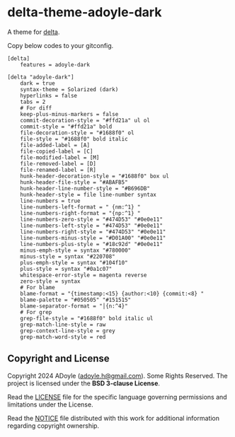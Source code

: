 # delta-theme-adoyle-dark

A theme for [delta](https://github.com/dandavison/delta).

Copy below codes to your gitconfig.

```gitconfig
[delta]
    features = adoyle-dark

[delta "adoyle-dark"]
    dark = true
    syntax-theme = Solarized (dark)
    hyperlinks = false
    tabs = 2
    # For diff
    keep-plus-minus-markers = false
    commit-decoration-style = "#ffd21a" ul ol
    commit-style = "#ffd21a" bold
    file-decoration-style = "#1688f0" ol
    file-style = "#1688f0" bold italic
    file-added-label = [A]
    file-copied-label = [C]
    file-modified-label = [M]
    file-removed-label = [D]
    file-renamed-label = [R]
    hunk-header-decoration-style = "#1688f0" box ul
    hunk-header-file-style = "#ABAFB5"
    hunk-header-line-number-style = "#B696DB"
    hunk-header-style = file line-number syntax
    line-numbers = true
    line-numbers-left-format = " {nm:^1} "
    line-numbers-right-format = "{np:^1} "
    line-numbers-zero-style = "#474D53" "#0e0e11"
    line-numbers-left-style = "#474D53" "#0e0e11"
    line-numbers-right-style = "#474D53" "#0e0e11"
    line-numbers-minus-style = "#D01A00" "#0e0e11"
    line-numbers-plus-style = "#18c92d" "#0e0e11"
    minus-emph-style = syntax "#780000"
    minus-style = syntax "#220708"
    plus-emph-style = syntax "#104f10"
    plus-style = syntax "#0a1c07"
    whitespace-error-style = magenta reverse
    zero-style = syntax
    # For blame
    blame-format = "{timestamp:<15} {author:<10} {commit:<8} "
    blame-palette = "#050505" "#151515"
    blame-separator-format = "│{n:^4}"
    # For grep
    grep-file-style = "#1688f0" bold italic ul
    grep-match-line-style = raw
    grep-context-line-style = grey
    grep-match-word-style = red
```


## Copyright and License

Copyright 2024 ADoyle (adoyle.h@gmail.com). Some Rights Reserved.
The project is licensed under the **BSD 3-clause License**.

Read the [LICENSE][] file for the specific language governing permissions and limitations under the License.

Read the [NOTICE][] file distributed with this work for additional information regarding copyright ownership.


<!-- links -->

[LICENSE]: ./LICENSE
[NOTICE]: ./NOTICE
